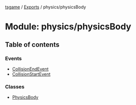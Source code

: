 [tsgame](../README.md) / [Exports](../modules.md) / physics/physicsBody

# Module: physics/physicsBody

## Table of contents

### Events

- [CollisionEndEvent](../classes/physics_physicsBody.CollisionEndEvent.md)
- [CollisionStartEvent](../classes/physics_physicsBody.CollisionStartEvent.md)

### Classes

- [PhysicsBody](../classes/physics_physicsBody.PhysicsBody.md)
